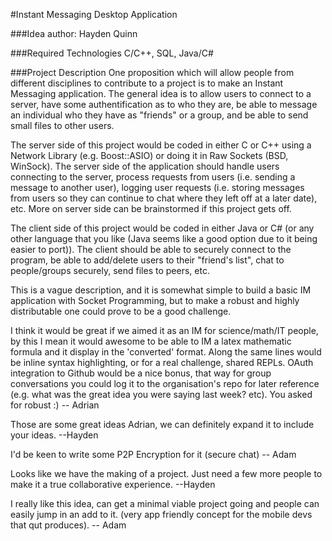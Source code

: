 #Instant Messaging Desktop Application

###Idea author: Hayden Quinn

###Required Technologies
C/C++, SQL, Java/C#

###Project Description
One proposition which will allow people from different disciplines to contribute to a project is to make an Instant Messaging application. The general idea is to allow users to connect to a server, have some authentification as to who they are, be able to message an individual who they have as "friends" or a group, and be able to send small files to other users.  

The server side of this project would be coded in either C or C++ using a Network Library (e.g. Boost::ASIO) or doing it in Raw Sockets (BSD, WinSock). The server side of the application should handle users connecting to the server, process requests from users (i.e. sending a message to another user), logging user requests (i.e. storing messages from users so they can continue to chat where they left off at a later date), etc. More on server side can be brainstormed if this project gets off.

The client side of this project would be coded in either Java or C# (or any other language that you like (Java seems like a good option due to it being easier to port)). The client should be able to securely connect to the program, be able to add/delete users to their "friend's list", chat to people/groups securely, send files to peers, etc.

This is a vague description, and it is somewhat simple to build a basic IM application with Socket Programming, but to make a robust and highly distributable one could prove to be a good challenge.


I think it would be great if we aimed it as an IM for science/math/IT people, by this I mean it would awesome to be able to IM a latex mathematic formula and it display in the 'converted' format. Along the same lines would be inline syntax highlighting, or for a real challenge, shared REPLs.
OAuth integration to Github would be a nice bonus, that way for group conversations you could log it to the organisation's repo for later reference (e.g. what was the great idea you were saying last week? etc). You asked for robust :) -- Adrian


Those are some great ideas Adrian, we can definitely expand it to include your ideas. --Hayden

I'd be keen to write some P2P Encryption for it (secure chat) -- Adam

Looks like we have the making of a project. Just need a few more people to make it a true collaborative experience. --Hayden

I really like this idea, can get a minimal viable project going and people can easily jump in an add to it. (very app friendly concept for the mobile devs that qut produces). -- Adam
